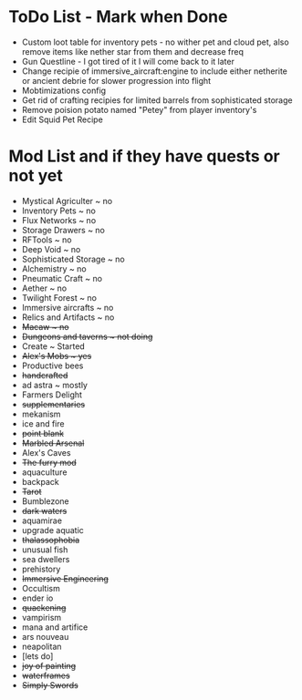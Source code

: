# ToDo List - Mark when Done
- Custom loot table for inventory pets - no wither pet and cloud pet, also remove items like nether star from them and decrease freq
- Gun Questline - I got tired of it I will come back to it later
- Change recipie of immersive_aircraft:engine to include either netherite or ancient debrie for slower progression into flight
- Mobtimizations config
- Get rid of crafting recipies for limited barrels from sophisticated storage
- Remove poision potato named "Petey" from player inventory's
- Edit Squid Pet Recipe

# Mod List and if they have quests or not yet
- Mystical Agriculter ~ no
- Inventory Pets ~ no
- Flux Networks ~ no
- Storage Drawers ~ no
- RFTools ~ no
- Deep Void ~ no
- Sophisticated Storage ~ no
- Alchemistry ~ no
- Pneumatic Craft ~ no
- Aether ~ no
- Twilight Forest ~ no
- Immersive aircrafts ~ no
- Relics and Artifacts ~ no
- ~~Macaw ~ no~~
- ~~Dungeons and taverns ~ not doing~~
- Create ~ Started
- ~~Alex's Mobs ~ yes~~
- Productive bees
- ~~handcrafted~~
- ad astra ~ mostly
- Farmers Delight
- ~~supplementaries~~
- mekanism
- ice and fire
- ~~point blank~~
- ~~Marbled Arsenal~~
- Alex's Caves
- ~~The furry mod~~
- aquaculture
- backpack
- ~~Tarot~~
- Bumblezone
- ~~dark waters~~
- aquamirae
- upgrade aquatic
- ~~thalassophobia~~
- unusual fish
- sea dwellers
- prehistory
- ~~Immersive Engineering~~
- Occultism
- ender io
- ~~quackening~~
- vampirism
- mana and artifice
- ars nouveau
- neapolitan
- [lets do]
- ~~joy of painting~~
- ~~waterframes~~
- ~~Simply Swords~~